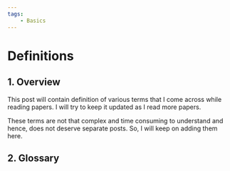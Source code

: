 ```yaml
---
tags:
    - Basics
---
```


# Definitions

## 1. Overview

This post will contain definition of various terms that I come across while reading papers. I will try to keep it updated as I read more papers.

These terms are not that complex and time consuming to understand and hence, does not deserve separate posts. So, I will keep on adding them here.

## 2. Glossary

### 